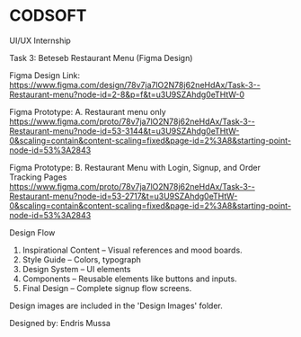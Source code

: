 # CODSOFT
UI/UX Internship


Task 3: Beteseb Restaurant Menu (Figma Design)


Figma Design Link: 
https://www.figma.com/design/78v7ja7lO2N78j62neHdAx/Task-3--Restaurant-menu?node-id=2-8&p=f&t=u3U9SZAhdg0eTHtW-0


Figma Prototype: 
A. Restaurant menu only
https://www.figma.com/proto/78v7ja7lO2N78j62neHdAx/Task-3--Restaurant-menu?node-id=53-3144&t=u3U9SZAhdg0eTHtW-0&scaling=contain&content-scaling=fixed&page-id=2%3A8&starting-point-node-id=53%3A2843

Figma Prototype:
B. Restaurant Menu with Login, Signup, and Order Tracking Pages
https://www.figma.com/proto/78v7ja7lO2N78j62neHdAx/Task-3--Restaurant-menu?node-id=53-2717&t=u3U9SZAhdg0eTHtW-0&scaling=contain&content-scaling=fixed&page-id=2%3A8&starting-point-node-id=53%3A2843
 
Design Flow
1. Inspirational Content – Visual references and mood boards.
2. Style Guide – Colors, typograph
3. Design System – UI elements
4. Components – Reusable elements like buttons and inputs.
5. Final Design – Complete signup flow screens.

Design images are included in the 'Design Images' folder.


Designed by: Endris Mussa

